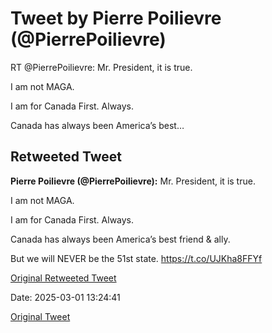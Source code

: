 # Tweet by Pierre Poilievre (@PierrePoilievre)

RT @PierrePoilievre: Mr. President, it is true.
  
I am not MAGA. 
 
I am for Canada First. Always.
 
Canada has always been America’s best…

## Retweeted Tweet

**Pierre Poilievre (@PierrePoilievre):** Mr. President, it is true.
  
I am not MAGA. 
 
I am for Canada First. Always.
 
Canada has always been America’s best friend &amp; ally.
 
But we will NEVER be the 51st state. https://t.co/UJKha8FFYf

[Original Retweeted Tweet](https://x.com/PierrePoilievre/status/1895547148093309239)

Date: 2025-03-01 13:24:41

[Original Tweet](https://x.com/PierrePoilievre/status/1895827533385646083)
